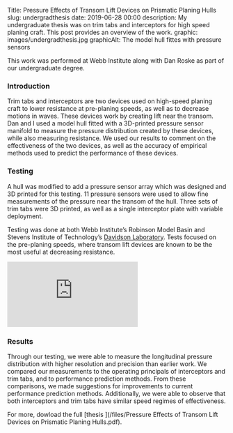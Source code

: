 Title: Pressure Effects of Transom Lift Devices on Prismatic Planing Hulls
slug: undergradthesis
date: 2019-06-28 00:00
description: My undergraduate thesis was on trim tabs and interceptors for high speed planing craft. This post provides an overview of the work.
graphic: images/undergradthesis.jpg
graphicAlt: The model hull fittes with pressure sensors

This work was performed at Webb Institute along with Dan Roske as part of our undergraduate degree.

### Introduction

Trim tabs and interceptors are two devices used on high-speed planing craft to lower resistance at pre-planing speeds, as well as to decrease motions in waves.  These devices work by creating lift near the transom. Dan and I used a model hull fitted with a 3D-printed pressure sensor manifold to measure the pressure distribution created by these devices, while also measuring resistance. We used our results to comment on the effectiveness of the two devices, as well as the accuracy of empirical methods used to predict the performance of these devices.

### Testing

<div class="row">
<div class="col-12 col-lg-8">

<p>A hull was modified to add a pressure sensor array which was designed and 3D printed for this testing. 11 pressure sensors were used to allow fine measurements of the pressure near the transom of the hull. Three sets of trim tabs were 3D printed, as well as a single interceptor plate with variable deployment.</p>

<p>Testing was done at both Webb Institute’s Robinson Model Basin and Stevens Institute of Technology’s <a href="https://www.stevens.edu/davidson-laboratory">Davidson Laboratory</a>. Tests focused on the pre-planing speeds, where transom lift devices are known to be the most useful at decreasing resistance.</p>

</div>

<div class="col-12 col-lg-4">
  <div class="embed-responsive embed-responsive-16by9">
    <iframe class="embed-responsive-item" src="https://www.youtube-nocookie.com/embed/ekA59PTnhR0?rel=0" title="YouTube video player" frameBorder="0" allowfullscreen seamless></iframe>
  </div>
</div>
</div>

### Results

Through our testing, we were able to measure the longitudinal pressure distribution with higher resolution and precision than earlier work. We compared our measurements to the operating principals of interceptors and trim tabs, and to performance prediction methods. From these comparisons, we made suggestions for improvements to current performance prediction methods. Additionally, we were able to observe that both interceptors and trim tabs have similar speed regimes of effectiveness.

For more, dowload the full [thesis <i class="fa fa-file-pdf-o"></i>](/files/Pressure Effects of Transom Lift Devices on Prismatic Planing Hulls.pdf).